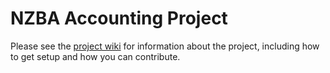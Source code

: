 # NZBA Accounting Project

Please see the 
[project wiki](https://cbanewzealand.visualstudio.com/Accounting%20Software/_wiki/wikis/Accounting-Software.wiki?wikiVersion=GBwikiMaster&pagePath=%2FIntroduction) 
for information about the project, including how to get setup and how you can contribute.